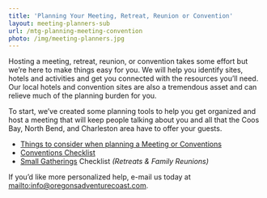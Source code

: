 ```yaml
---
title: 'Planning Your Meeting, Retreat, Reunion or Convention'
layout: meeting-planners-sub
url: /mtg-planning-meeting-convention
photo: /img/meeting-planners.jpg
---
```

Hosting a meeting, retreat, reunion, or convention takes some effort but we’re here to make things easy for you. We will help you identify sites, hotels and activities and get you connected with the resources you’ll need. Our local hotels and convention sites are also a tremendous asset and can relieve much of the planning burden for you.

To start, we’ve created some planning tools to help you get organized and host a meeting that will keep people talking about you and all that the Coos Bay, North Bend, and Charleston area have to offer your guests.

* [Things to consider when planning a Meeting or Conventions](/img/meetings-checklist-2018.pdf)
* [Conventions Checklist](/img/conv-planning-checklist-2018.pdf)
* [Small Gatherings](/img/gathering-checklist-2018.pdf) Checklist _(Retreats & Family Reunions)_

If you’d like more personalized help, e-mail us today at <mailto:info@oregonsadventurecoast.com>.
